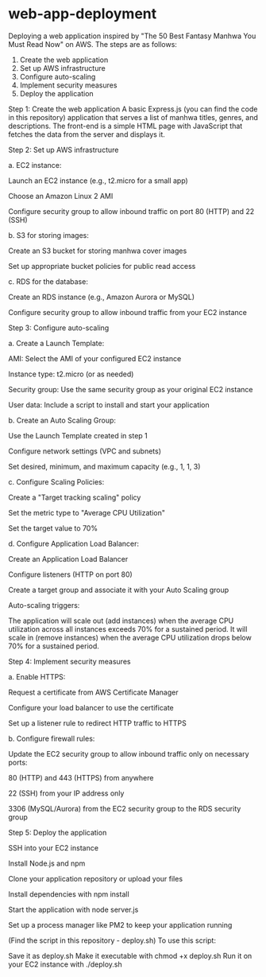 # web-app-deployment
Deploying a web application inspired by "The 50 Best Fantasy Manhwa You Must Read Now" on AWS. The steps are as follows:

1. Create the web application
2. Set up AWS infrastructure
3. Configure auto-scaling
4. Implement security measures
5. Deploy the application

Step 1: Create the web application
A basic Express.js (you can find the code in this repository) application that serves a list of manhwa titles, genres, and descriptions. The front-end is a simple HTML page with JavaScript that fetches the data from the server and displays it.

Step 2: Set up AWS infrastructure

a. EC2 instance:

Launch an EC2 instance (e.g., t2.micro for a small app)

Choose an Amazon Linux 2 AMI

Configure security group to allow inbound traffic on port 80 (HTTP) and 22 (SSH)

b. S3 for storing images:

Create an S3 bucket for storing manhwa cover images

Set up appropriate bucket policies for public read access

c. RDS for the database:

Create an RDS instance (e.g., Amazon Aurora or MySQL)

Configure security group to allow inbound traffic from your EC2 instance

Step 3: Configure auto-scaling

a. Create a Launch Template:

AMI: Select the AMI of your configured EC2 instance

Instance type: t2.micro (or as needed)

Security group: Use the same security group as your original EC2 instance

User data: Include a script to install and start your application


b. Create an Auto Scaling Group:

Use the Launch Template created in step 1

Configure network settings (VPC and subnets)

Set desired, minimum, and maximum capacity (e.g., 1, 1, 3)

c. Configure Scaling Policies:

Create a "Target tracking scaling" policy

Set the metric type to "Average CPU Utilization"

Set the target value to 70%


d. Configure Application Load Balancer:

Create an Application Load Balancer

Configure listeners (HTTP on port 80)

Create a target group and associate it with your Auto Scaling group

Auto-scaling triggers:

The application will scale out (add instances) when the average CPU utilization across all instances exceeds 70% for a sustained period.
It will scale in (remove instances) when the average CPU utilization drops below 70% for a sustained period.

Step 4: Implement security measures

a. Enable HTTPS:

Request a certificate from AWS Certificate Manager

Configure your load balancer to use the certificate

Set up a listener rule to redirect HTTP traffic to HTTPS

b. Configure firewall rules:

Update the EC2 security group to allow inbound traffic only on necessary ports:

80 (HTTP) and 443 (HTTPS) from anywhere

22 (SSH) from your IP address only

3306 (MySQL/Aurora) from the EC2 security group to the RDS security group

Step 5: Deploy the application

SSH into your EC2 instance

Install Node.js and npm

Clone your application repository or upload your files

Install dependencies with npm install

Start the application with node server.js

Set up a process manager like PM2 to keep your application running

(Find the script in this repository - deploy.sh)
To use this script:

Save it as deploy.sh
Make it executable with chmod +x deploy.sh
Run it on your EC2 instance with ./deploy.sh
